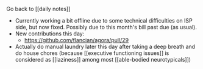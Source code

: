 Go back to [[daily notes]]

* Currently working a bit offline due to some technical difficulties on ISP side, but now fixed. Possibly due to this month's bill past due (as usual).
* New contributions this day:
	* https://github.com/flancian/agora/pull/29
* Actually do manual laundry later this day after taking a deep breath and do house chores (because [[executive functioning issues]] is considered as [[laziness]] among most [[able-bodied neurotypicals]])